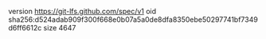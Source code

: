 version https://git-lfs.github.com/spec/v1
oid sha256:d524adab909f300f668e0b07a5a0de8dfa8350ebe50297741bf7349d6ff6612c
size 4647
